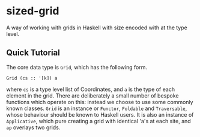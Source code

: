 sized-grid
===========

A way of working with grids in Haskell with size encoded with at the type level.

Quick Tutorial
-------------

The core data type is `Grid`, which has the following form.

```
Grid (cs :: '[k]) a
```

where `cs` is a type level list of Coordinates, and `a` is the type of each element in the grid. There are deliberately a small number of bespoke functions which operate on this: instead we choose to use some commonly known classes. `Grid` is an instance or `Functor`, `Foldable` and  `Traversable`, whose behaviour should be known to Haskell users. It is also an instance of `Applicative`, which pure creating a grid with identical 'a's at each site, and `ap` overlays two grids.
